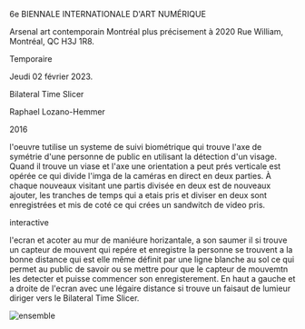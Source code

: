 6e BIENNALE INTERNATIONALE D'ART NUMÉRIQUE

Arsenal art contemporain Montréal plus précisement à 2020 Rue William, Montréal, QC H3J 1R8. 

Temporaire

Jeudi 02 février 2023.

Bilateral Time Slicer

Raphael Lozano-Hemmer

2016

l'oeuvre tutilise un systeme de suivi biométrique qui trouve l'axe de symétrie d'une personne de public en utilisant la détection d'un visage. Quand il trouve un viase et l'axe une orientation a peut prés verticale est opérée ce qui divide l'imga de la caméras en direct en deux parties. À chaque nouveaux visitant une partis divisée en deux est de nouveaux ajouter, les tranches de temps qui a etais pris et diviser en deux sont enregistrées et mis de coté ce qui crées un sandwitch de video pris. 

interactive

l'ecran et acoter au mur de maniéure horizantale, a son saumer il si trouve un capteur de mouvent qui repére et enregistre la personne se trouvent a la bonne distance qui est elle même définit par une ligne blanche au sol ce qui permet au public de savoir ou se mettre pour que le capteur de mouvemtn les detecter et puisse commencer son enregisterement. En haut a gauche et a droite de l'ecran avec une légaire distance si trouve un faisaut de lumieur diriger vers le Bilateral Time Slicer.

![ensemble]()



